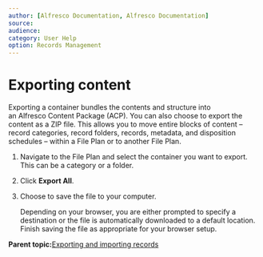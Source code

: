 ```yaml
---
author: [Alfresco Documentation, Alfresco Documentation]
source: 
audience: 
category: User Help
option: Records Management
---
```


# Exporting content

Exporting a container bundles the contents and structure into an Alfresco Content Package \(ACP\). You can also choose to export the content as a ZIP file. This allows you to move entire blocks of content – record categories, record folders, records, metadata, and disposition schedules – within a File Plan or to another File Plan.

1.  Navigate to the File Plan and select the container you want to export. This can be a category or a folder.

2.  Click **Export All**.

3.  Choose to save the file to your computer.

    Depending on your browser, you are either prompted to specify a destination or the file is automatically downloaded to a default location. Finish saving the file as appropriate for your browser setup.


**Parent topic:**[Exporting and importing records](../concepts/rm-export-import.md)

